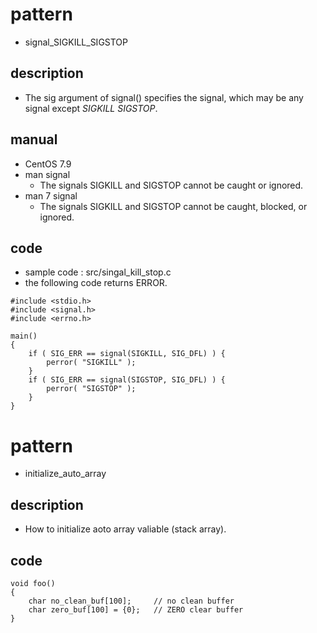 # pattern
- signal_SIGKILL_SIGSTOP

## description
- The sig argument of signal() specifies the signal, which may be any signal except *SIGKILL* *SIGSTOP*.

## manual
- CentOS 7.9
- man signal
  - The signals SIGKILL and SIGSTOP cannot be caught or ignored.
- man 7 signal
  - The signals SIGKILL and SIGSTOP cannot be caught, blocked, or ignored.

## code
- sample code : src/singal_kill_stop.c
- the following code returns ERROR.

```
#include <stdio.h>
#include <signal.h>
#include <errno.h>

main()
{
	if ( SIG_ERR == signal(SIGKILL, SIG_DFL) ) {
		perror( "SIGKILL" );
	}
	if ( SIG_ERR == signal(SIGSTOP, SIG_DFL) ) {
		perror( "SIGSTOP" );
	}
}
```

# pattern
- initialize_auto_array

## description
- How to initialize aoto array valiable (stack array).

## code

```
void foo()
{
	char no_clean_buf[100];		// no clean buffer
	char zero_buf[100] = {0};	// ZERO clear buffer
}
```
